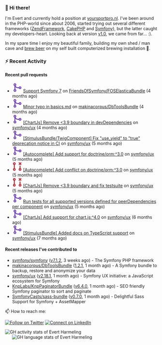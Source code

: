 ### :wave: Hi there!

<span>I'm Evert and currently hold a position at [yoursportpro.nl](https://yoursportpro.nl). I've been around in the PHP-world since about 2006, started trying out several different frameworks ([ZendFramework](https://framework.zend.com/), [CakePHP](https://cakephp.org/) and [Symfony](https://symfony.com/)), but the latter caught my developers-heart. Looking back at version [v1.0](https://symfony.com/blog/symfony-1-0-released), we came from far... :).</span>

<span>In my spare time I enjoy my beautiful family, building my own shed / man cave and [brew beer](https://untappd.com/desaeck) on my self built computerized brewing installation 🍺.</span>

### :zap: Recent Activity

#### Recent pull requests

- ![](./assets/pr-merged.svg) [Support Symfony 7](https://github.com/FriendsOfSymfony/FOSElasticaBundle/pull/1938) on [FriendsOfSymfony/FOSElasticaBundle](https://github.com/FriendsOfSymfony/FOSElasticaBundle) (4 months ago)
- ![](./assets/pr-merged.svg) [Minor typo in basics.md](https://github.com/makinacorpus/DbToolsBundle/pull/118) on [makinacorpus/DbToolsBundle](https://github.com/makinacorpus/DbToolsBundle) (4 months ago)
- ![](./assets/pr-merged.svg) [[ChartJs] Remove &lt;3.9 boundary in devDependencies](https://github.com/symfony/ux/pull/1533) on [symfony/ux](https://github.com/symfony/ux) (4 months ago)
- ![](./assets/pr-merged.svg) [[StimulusBundle/TwigComponent] Fix &#34;use_yield&#34; to &#34;true&#34; deprecation notice in CI](https://github.com/symfony/ux/pull/1478) on [symfony/ux](https://github.com/symfony/ux) (5 months ago)
- ![](./assets/pr-merged.svg) [[Autocomplete] Add support for doctrine/orm:^3.0](https://github.com/symfony/ux/pull/1468) on [symfony/ux](https://github.com/symfony/ux) (5 months ago)
- ![](./assets/pr-closed.svg) [[Autocomplete] Add conflict on doctrine/orm:^3.0](https://github.com/symfony/ux/pull/1459) on [symfony/ux](https://github.com/symfony/ux) (5 months ago)
- ![](./assets/pr-closed.svg) [[ChartJs] Remove &lt;3.9 boundary and fix testsuite](https://github.com/symfony/ux/pull/1433) on [symfony/ux](https://github.com/symfony/ux) (5 months ago)
- ![](./assets/pr-merged.svg) [Run tests for all supported versions defined for peerDependencies per component](https://github.com/symfony/ux/pull/1417) on [symfony/ux](https://github.com/symfony/ux) (5 months ago)
- ![](./assets/pr-merged.svg) [[ChartJs] Add support for chart.js:^4.0](https://github.com/symfony/ux/pull/1389) on [symfony/ux](https://github.com/symfony/ux) (6 months ago)
- ![](./assets/pr-merged.svg) [[StimulusBundle] Added docs on TypeScript support](https://github.com/symfony/ux/pull/1345) on [symfony/ux](https://github.com/symfony/ux) (7 months ago)

#### Recent releases I've contributed to

- [symfony/symfony](https://github.com/symfony/symfony) ([v7.1.2](https://github.com/symfony/symfony/releases/tag/v7.1.2), 3 weeks ago) - The Symfony PHP framework
- [makinacorpus/DbToolsBundle](https://github.com/makinacorpus/DbToolsBundle) ([1.2.1](https://github.com/makinacorpus/DbToolsBundle/releases/tag/1.2.1), 1 month ago) - A Symfony bundle to backup, restore and anonymize your data
- [symfony/ux](https://github.com/symfony/ux) ([v2.18.1](https://github.com/symfony/ux/releases/tag/v2.18.1), 1 month ago) - Symfony UX initiative: a JavaScript ecosystem for Symfony
- [KnpLabs/KnpPaginatorBundle](https://github.com/KnpLabs/KnpPaginatorBundle) ([v6.4.0](https://github.com/KnpLabs/KnpPaginatorBundle/releases/tag/v6.4.0), 1 month ago) - SEO friendly Symfony paginator to sort and paginate
- [SymfonyCasts/sass-bundle](https://github.com/SymfonyCasts/sass-bundle) ([v0.7.0](https://github.com/SymfonyCasts/sass-bundle/releases/tag/v0.7.0), 1 month ago) - Delightful Sass Support for Symfony &#43; AssetMapper



📫 How to reach me:

[![Follow on Twitter](https://img.shields.io/badge/--twitter?label=Twitter&logo=Twitter&style=social)](https://twitter.com/evertjes) [![Connect on LinkedIn](https://img.shields.io/badge/--linkedin?label=LinkedIn&logo=LinkedIn&style=social)](https://www.linkedin.com/in/evertharmeling)

<span style="margin-top: 6px;">
  <a style="all: unset;" href="https://github.com/anuraghazra/github-readme-stats">
    <img align="top" src="https://github-readme-stats.vercel.app/api?username=evertharmeling&show_icons=true&include_all_commits=true&theme=transparent&title_color=adbbc9&text_color=adbbc9&icon_color=619adc" alt="GH activity stats of Evert Harmeling" />
  </a>
</span>

<span style="position: relative; left: 23px;">
  <a style="all: unset;" href="https://github.com/anuraghazra/github-readme-stats">
    <img align="top" src="https://github-readme-stats.vercel.app/api/top-langs/?username=evertharmeling&theme=transparent&layout=compact&title_color=adbbc9&text_color=adbbc9&icon_color=619adc"  alt="GH language stats of Evert Harmeling"/>
  </a>
</span>
